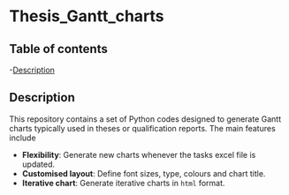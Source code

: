 # Thesis_Gantt_charts


## Table of contents
-[Description](#Description)
## Description
This repository contains a set of Python codes designed to generate Gantt charts typically used in theses or qualification reports. The main features include
* **Flexibility**: Generate new charts whenever the tasks excel file is updated.
* **Customised layout**: Define font sizes, type, colours and chart title.
* **Iterative chart**: Generate iterative charts in `html` format.

